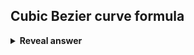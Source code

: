 ## Cubic Bezier curve formula
<details>
<summary><b>Reveal answer</b></summary>
<img src="../../../../../media/paste-5a87ed97f82e6fba56d31be37a4d2f4df5676ad6.jpg"><br><br>Q(t) = B0p0 + B1p1 + B2p2 + B3p3<br><br>B0 = (1-t)^3<br>B1 = 3 * (1 -t)^2 * t<br>B2 = 3 * (1 - t) * t^2<br>B3 = t^3<br><br>Q(t) = (1-t)^3p0 + 3 * (1-t)^2 * t * p1 + 3 * (1 - t) * t^2 * p2 + t^3p3<br>
</details>
